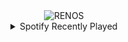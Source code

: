 <div align="center">
<picture>
    <source media="(prefers-color-scheme: dark)" srcset="https://i.ibb.co/L6xkdQ7/output-gif.gif">
    <source media="(prefers-color-scheme: light)" srcset="https://i.ibb.co/L6xkdQ7/output-gif.gif">
    <img alt="RENOS" src="https://i.ibb.co/L6xkdQ7/output-gif.gif">
</picture>
<details>
<summary>Spotify Recently Played</summary>
<img src="https://spotify-recently-played-readme.vercel.app/api?user=31d6d6zerc5ct6kck32na2ozsqf4&unique=1&width=400" alt="Spotify" />
</details>
</div>

<!-- Image deletion URL: https://ibb.co/rMx72br/04b6f3d6db3027f1e2911ce1bb9eb4d2 -->